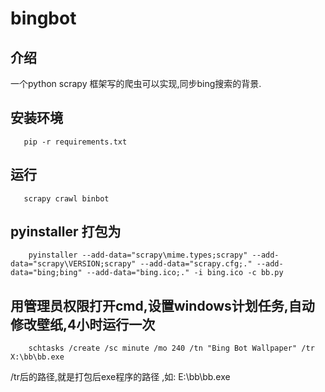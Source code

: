 # bingbot
## 介绍
   一个python scrapy 框架写的爬虫可以实现,同步bing搜索的背景.
## 安装环境
  ```
     pip -r requirements.txt
  ```
## 运行
```
   scrapy crawl binbot
```

## pyinstaller 打包为
```shell
    pyinstaller --add-data="scrapy\mime.types;scrapy" --add-data="scrapy\VERSION;scrapy" --add-data="scrapy.cfg;." --add-data="bing;bing" --add-data="bing.ico;." -i bing.ico -c bb.py
```
## 用管理员权限打开cmd,设置windows计划任务,自动修改壁纸,4小时运行一次
```
    schtasks /create /sc minute /mo 240 /tn "Bing Bot Wallpaper" /tr X:\bb\bb.exe
```
/tr后的路径,就是打包后exe程序的路径 ,如: E:\bb\bb.exe
